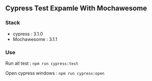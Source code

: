 
## Cypress Test Expamle With Mochawesome
### Stack
- cypress : 3.1.0
- Mochawesome : 3.1.1

### Use

Run all test : 
 ```npm run cypress:test```


Open cypress windows :
 ```npm run cypress:open```